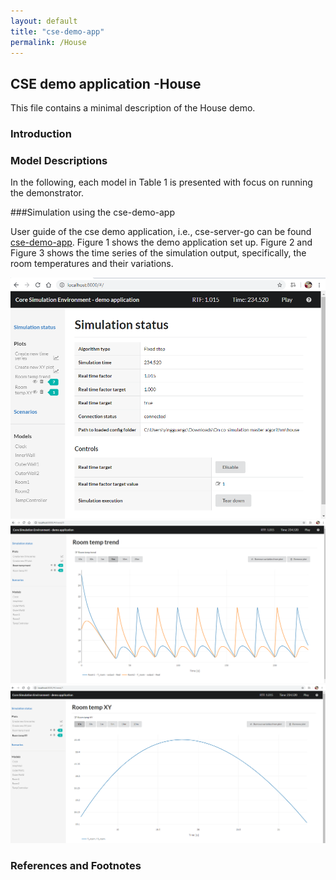 ```yaml
---
layout: default
title: "cse-demo-app"
permalink: /House
---
```


## CSE demo application -House
This file contains a minimal description of the House demo.

### Introduction


### Model Descriptions
In the following, each model in Table 1 is presented with focus on running the demonstrator. 



###Simulation using the cse-demo-app

User guide of the cse demo application, i.e., cse-server-go can be found [cse-demo-app](./cse-demo-app.md). Figure 1 shows the demo application set up. Figure 2 and Figure 3 shows the time series of the simulation output, specifically, the room temperatures and their variations.

![foo](/assets/img/HouseFig1.png "Figure 1")
![foo](/assets/img/HouseFig2.png "Figure 2")
![foo](/assets/img/HouseFig3.png "Figure 3")

### References and Footnotes
